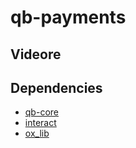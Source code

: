 # qb-payments

## Videore

## Dependencies
- [qb-core](https://github.com/qbcore-framework/qb-core)
- [interact](https://github.com/darktrovx/interact)
- [ox_lib](https://github.com/overextended/ox_lib)
